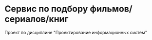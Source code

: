 # Сервис по подбору фильмов/сериалов/книг 
Проект по дисциплине "Проектирование информационных систем"
